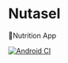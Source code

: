 # Nutasel
🥗Nutrition App

[![Android CI](https://github.com/galihif/Nutasel/actions/workflows/android.yml/badge.svg)](https://github.com/galihif/Nutasel/actions/workflows/android.yml)
